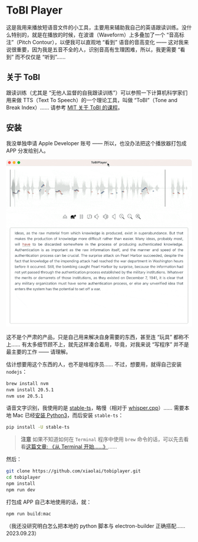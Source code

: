 # ToBI Player

这是我用来播放短语音文件的小工具，主要用来辅助我自己的英语跟读训练。没什么特别的，就是在播放的时候，在波谱（Waveform）上多叠加了一个 “音高标注”（Pitch Contour），以便我可以直观地 “看到” 语音的音高变化 —— 这对我来说很重要，因为我是五音不全的人，识别音高有生理困难，所以，我更需要 “看到” 而不仅仅是 “听到”……

## 关于 ToBI
跟读训练（尤其是 “无他人监督的自我跟读训练”）可以参照一下计算机科学家们用来做 TTS（Text To Speech）的一个理论工具，叫做 “ToBI”（Tone and Break Index）…… 请参考 [MIT 关于 ToBI 的课程](https://ocw.mit.edu/courses/6-911-transcribing-prosodic-structure-of-spoken-utterances-with-tobi-january-iap-2006/)。

## 安装

我没单独申请 Apple Developer 账号 —— 所以，也没办法把这个播放器打包成 APP 分发给别人。

![](ToBI-Player.gif)

这不是个严肃的产品，只是自己用来解决自身需要的东西，甚至连 “玩具” 都称不上…… 有太多细节顾不上，就先这样凑合着用，毕竟，对我来说 “写程序” 并不是最主要的工作 —— 请理解。

估计想要用这个东西的人，也不是啥程序员…… 不过，想要用，就得自己安装 `nodejs`：

```bash
brew install nvm
nvm install 20.5.1
nvm use 20.5.1
```

语音文字识别，我使用的是 [stable-ts](https://github.com/jianfch/stable-ts)，略慢（相对于 [whisper.cpp](https://github.com/ggerganov/whisper.cpp)）…… 需要本地 Mac 已经[安装 Python3](https://docs.conda.io/projects/miniconda/en/latest/)，而后安装 `stable-ts`：

```bash
pip install -U stable-ts
```

> **注意** 如果不知道如何在 `Terminal` 程序中使用 `brew` 命令的话，可以先去看看[这篇文章: 《从 Terminal 开始……》](https://github.com/xiaolai/apple-computer-literacy/blob/main/start-from-terminal.md)……

然后：

```bash
git clone https://github.com/xiaolai/tobiplayer.git
cd tobiplayer
npm install
npm run dev
```

打包成 APP 自己本地使用的话，就：

```bash
npm run build:mac
```
（我还没研究明白怎么把本地的 python 脚本与 electron-builder 正确搭配…… 2023.09.23）
